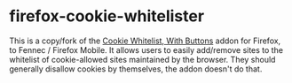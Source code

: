 firefox-cookie-whitelister
=====

This is a copy/fork of the [Cookie Whitelist, With Buttons](https://addons.mozilla.org/en-US/firefox/addon/cookie-whitelist-with-buttons/) addon for Firefox, to Fennec / Firefox Mobile.
It allows users to easily add/remove sites to the whitelist of cookie-allowed sites maintained by the browser. They should generally disallow cookies by themselves, the addon doesn't do that.

